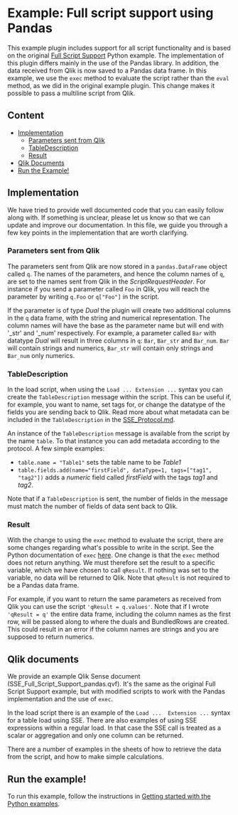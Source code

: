 # Example: Full script support using Pandas
This example plugin includes support for all script functionality and is based on the original [Full Script Support](../FullScriptSupport/README.md) Python example. The implementation of this plugin differs mainly in the use of the Pandas library. In addition, the data received from Qlik is now saved to a Pandas data frame. In this example, we use the `exec` method to evaluate the script rather than the `eval` method, as we did in the original example plugin. This change makes it possible to pass a multiline script from Qlik.

## Content
* [Implementation](#implementation)
    * [Parameters sent from Qlik](#parameters-sent-from-qlik)
    * [TableDescription](#tabledescription)
    * [Result](#result)
* [Qlik Documents](#qlik-documents)
* [Run the Example!](#run-the-example)

## Implementation
We have tried to provide well documented code that you can easily follow along with. If something is unclear, please let us know so that we can update and improve our documentation. In this file, we guide you through a few key points in the implementation that are worth clarifying.

### Parameters sent from Qlik
The parameters sent from Qlik are now stored in a `pandas.DataFrame` object called `q`. The names of the parameters, and hence the column names of `q`, are set to the names sent from Qlik in the _ScriptRequestHeader_. For instance if you send a parameter called `Foo` in Qlik, you will reach the parameter by writing `q.Foo` or `q["Foo"]` in the script.

If the parameter is of type _Dual_ the plugin will create two additional columns in the `q` data frame, with the string and numerical representation. The column names will have the base as the parameter name but will end with '_str' and '_num' respectively. For example, a parameter called `Bar` with datatype _Dual_ will result in three columns in `q`: `Bar`, `Bar_str` and `Bar_num`. `Bar` will contain strings and numerics, `Bar_str` will contain only strings and `Bar_num` only numerics.

### TableDescription
In the load script, when using the `Load ... Extension ...` syntax you can create the `TableDescription` message within the script. This can be useful if, for example, you want to name, set tags for, or change the datatype of the fields you are sending back to Qlik. Read more about what metadata can be included in the `TableDescription` in the [SSE_Protocol.md](../../../docs/SSE_Protocol.md#qlik.sse.TableDescription).

An instance of the `TableDescription` message is available from the script by the name `table`. To that instance you can add metadata according to the protocol. A few simple examples:

- `table.name = "Table1"` sets the table name to be _Table1_
- `table.fields.add(name="firstField", dataType=1, tags=["tag1", "tag2"])` adds a _numeric_ field called _firstField_ with the tags _tag1_ and _tag2_.

Note that if a `TableDescription` is sent, the number of fields in the message must match the number of fields of data sent back to Qlik.

### Result
With the change to using the `exec` method to evaluate the script, there are some changes regarding what's possible to write in the script. See the Python documentation of `exec` [here](https://docs.python.org/3/library/functions.html#exec). One change is that the `exec` method does not return anything. We must therefore set the result to a specific variable, which we have chosen to call `qResult`. If nothing was set to the variable, no data will be returned to Qlik. Note that `qResult` is not required to be a Pandas data frame.

For example, if you want to return the same parameters as received from Qlik you can use the script `'qResult = q.values'`. Note that if I wrote `'qResult = q'` the entire data frame, including the column names as the first row, will be passed along to where the duals and BundledRows are created. This could result in an error if the column names are strings and you are supposed to return numerics.


## Qlik documents
We provide an example Qlik Sense document (SSE_Full_Script_Support_pandas.qvf). It's the same as the original Full Script Support example, but with modified scripts to work with the Pandas implementation and the use of `exec`.

In the load script there is an example of the `Load ...  Extension ...` syntax for a table load using SSE. There are also examples of using SSE expressions within a regular load. In that case the SSE call is treated as a scalar or aggregation and only one column can be returned.

There are a number of examples in the sheets of how to retrieve the data from the script, and how to make simple calculations.


## Run the example!
To run this example, follow the instructions in [Getting started with the Python examples](../GetStarted.md).
